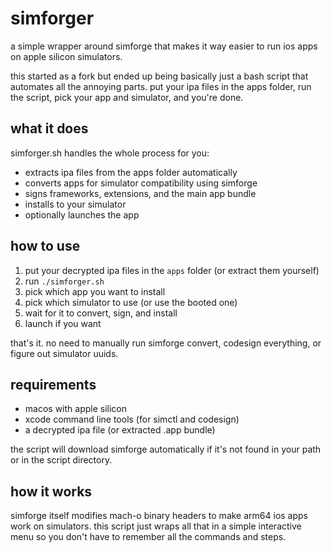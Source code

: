 # simforger

a simple wrapper around simforge that makes it way easier to run ios apps on apple silicon simulators.

this started as a fork but ended up being basically just a bash script that automates all the annoying parts. put your ipa files in the apps folder, run the script, pick your app and simulator, and you're done.

## what it does

simforger.sh handles the whole process for you:

- extracts ipa files from the apps folder automatically
- converts apps for simulator compatibility using simforge
- signs frameworks, extensions, and the main app bundle
- installs to your simulator
- optionally launches the app

## how to use

1. put your decrypted ipa files in the `apps` folder (or extract them yourself)
2. run `./simforger.sh`
3. pick which app you want to install
4. pick which simulator to use (or use the booted one)
5. wait for it to convert, sign, and install
6. launch if you want

that's it. no need to manually run simforge convert, codesign everything, or figure out simulator uuids.

## requirements

- macos with apple silicon
- xcode command line tools (for simctl and codesign)
- a decrypted ipa file (or extracted .app bundle)

the script will download simforge automatically if it's not found in your path or in the script directory.

## how it works

simforge itself modifies mach-o binary headers to make arm64 ios apps work on simulators. this script just wraps all that in a simple interactive menu so you don't have to remember all the commands and steps.
